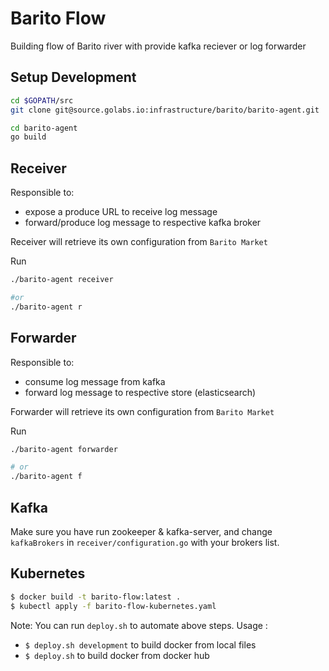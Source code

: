 # Barito Flow

Building flow of Barito river with provide kafka reciever or log forwarder 

## Setup Development

```sh
cd $GOPATH/src
git clone git@source.golabs.io:infrastructure/barito/barito-agent.git 

cd barito-agent
go build
```

## Receiver

Responsible to:
- expose a produce URL to receive log message
- forward/produce log message to respective kafka broker

Receiver will retrieve its own configuration from `Barito Market`

Run
```sh
./barito-agent receiver

#or
./barito-agent r
```


## Forwarder

Responsible to:
- consume log message from kafka
- forward log message to respective store (elasticsearch)


Forwarder will retrieve its own configuration from `Barito Market`

Run
```sh
./barito-agent forwarder

# or
./barito-agent f
```

## Kafka

Make sure you have run zookeeper & kafka-server, and change `kafkaBrokers` in `receiver/configuration.go` with your brokers list. 


## Kubernetes

```sh
$ docker build -t barito-flow:latest .
$ kubectl apply -f barito-flow-kubernetes.yaml
```

Note: You can run `deploy.sh` to automate above steps. 
Usage : 
* `$ deploy.sh development` to build docker from local files
* `$ deploy.sh` to build docker from docker hub